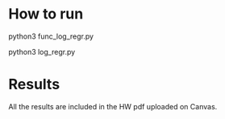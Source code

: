 # How to run

python3 func_log_regr.py

python3 log_regr.py

# Results

All the results are included in the HW pdf uploaded on Canvas.
